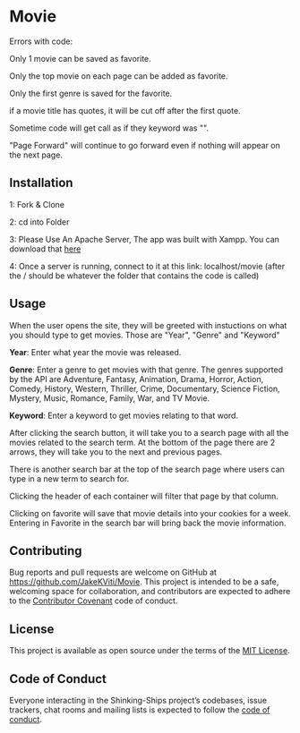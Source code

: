 # Movie

Errors with code:

Only 1 movie can be saved as favorite.

Only the top movie on each page can be added as favorite.

Only the first genre is saved for the favorite.

if a movie title has quotes, it will be cut off after the first quote.

Sometime code will get call as if they keyword was "".

"Page Forward" will continue to go forward even if nothing will appear on the next page.

## Installation
1: Fork & Clone

2: cd into Folder

3: Please Use An Apache Server, The app was built with Xampp. You can download that [here](https://www.apachefriends.org/index.html)

4: Once a server is running, connect to it at this link: localhost/movie (after the / should be whatever the folder that contains the code is called)


## Usage 
When the user opens the site, they will be greeted with instuctions on what you should type to get movies. Those are "Year", "Genre" and "Keyword"

**Year**: Enter what year the movie was released.

**Genre**: Enter a genre to get movies with that genre. The genres supported by the API are Adventure, Fantasy, Animation, Drama, Horror, Action, Comedy, History, Western, Thriller, Crime, Documentary, Science Fiction, Mystery, Music, Romance, Family, War, and TV Movie.

**Keyword**: Enter a keyword to get movies relating to that word.

After clicking the search button, it will take you to a search page with all the movies related to the search term. At the bottom of the page there are 2 arrows, they will take you to the next and previous pages.

There is another search bar at the top of the search page where users can type in a new term to search for.

Clicking the header of each container will filter that page by that column.

Clicking on favorite will save that movie details into your cookies for a week. Entering in Favorite in the search bar will bring back the movie information.

## Contributing

Bug reports and pull requests are welcome on GitHub at https://github.com/JakeKViti/Movie. This project is intended to be a safe, welcoming space for collaboration, and contributors are expected to adhere to the [Contributor Covenant](http://contributor-covenant.org) code of conduct.

## License

This project is available as open source under the terms of the [MIT License](https://opensource.org/licenses/MIT).

## Code of Conduct

Everyone interacting in the Shinking-Ships project’s codebases, issue trackers, chat rooms and mailing lists is expected to follow the [code of conduct](https://www.contributor-covenant.org/).
